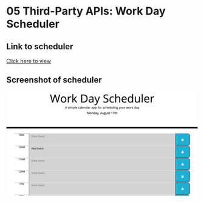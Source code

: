 # 05 Third-Party APIs: Work Day Scheduler

## Link to scheduler

[Click here to view](https://smith-work-day-scheduler.netlify.app)

## Screenshot of scheduler

![Screenshot of work day scheduler](Scheduler-Screenshot.png)

